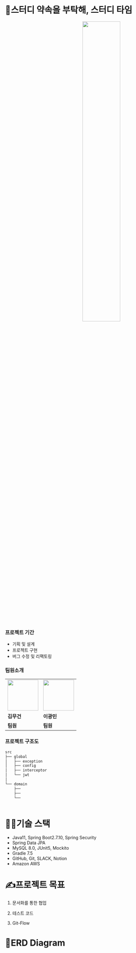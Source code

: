 # 📖스터디 약속을 부탁해, 스터디 타임


<div style="margin-left: 50%;">
  <img src="https://user-images.githubusercontent.com/103854287/229304023-5cd76539-1c4a-450d-a79e-4d8b814c46c8.png" style="width: 70%; height: 50%;" />
</div>


### 프로젝트 기간
- 기획 및 설계
- 프로젝트 구현
- 버그 수정 및 리팩토링

### 팀원소개
<table>
  <tr>
    <td>
         <img src="https://user-images.githubusercontent.com/103854287/211192470-8aa1b1b8-0547-4da4-b674-3e08778bdf98.png" width="100px" />
    </td>
     <td>
         <img src="https://user-images.githubusercontent.com/103854287/211192470-8aa1b1b8-0547-4da4-b674-3e08778bdf98.png" width="100px" />
    </td>
  </tr>
  <tr>
    <td><b>김무건</b></td>
    <td><b>이광민</b></td>
  </tr>
  <tr>
    <td><b>팀원</b></td>
    <td><b>팀원</b></td>
  </tr>
</table>

### 프로젝트 구조도
```bash
src
├── global 
│   ├── exception
│   ├── config
│   ├── interceptor
│   └── jwt
│  
└── domain
    ├── 
    ├── 
    └── 
 
```


# 👨‍🔧기술 스택
- Java11, Spring Boot2.7.10, Spring Security
- Spring Data JPA
- MySQL 8.0, JUnit5, Mockito
- Gradle 7.5
- GitHub, Git, SLACK, Notion
- Amazon AWS

# ✍프로젝트 목표
1. 문서화를 통한 협업

2. 테스트 코드

3. Git-Flow


# 🧊ERD Diagram
